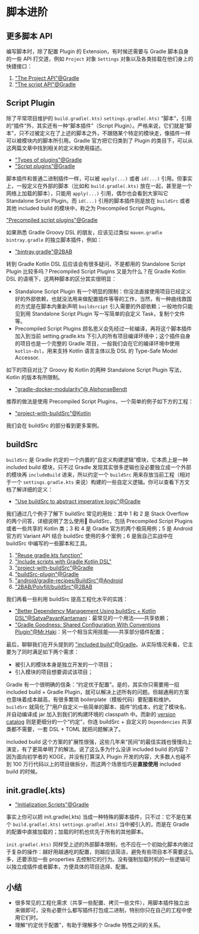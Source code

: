 # 脚本进阶

## 更多脚本 API

编写脚本时，除了配置 Plugin 的 Extension，有时候还需要与 Gradle 脚本自身的一些 API 打交道，例如 `Project` 对象 `Settings` 对象以及各类挂载在他们身上的快捷接口：

1. ["The Project API"@Gradle](https://docs.gradle.org/current/userguide/writing_build_scripts.html#sec:project_api)
2. ["The script API"@Gradle](https://docs.gradle.org/current/userguide/writing_build_scripts.html#sec:the_script_api)

## Script Plugin

除了平常项目维护的 `build.gradle(.kts)` `settings.gradle(.kts)` “脚本”，引用的“插件”外，其实还有一种“脚本插件”（Script Plugin）。严格来说，它们就是“脚本”，只不过被定义在了上述的脚本之外，不跟随某个特定的模块走，像插件一样可以被模块内的脚本所引用。Gradle 官方把它归类到了 Plugin 的类目下，可以从这两篇文章中找到相关的定义和使用描述。

- ["Types of plugins"@Gradle](https://docs.gradle.org/current/userguide/plugins.html#sec:types_of_plugins)
- ["Script plugins"@Gradle](https://docs.gradle.org/current/userguide/plugins.html#sec:script_plugins)

脚本插件和普通二进制插件一样，可以被 `apply(...)` 或者 `id(...)` 引用。但事实上，一般定义在外部的脚本（比如和 `build.gradle(.kts)` 放在一起，甚至是一个网络上加载的脚本），只能用 `apply(...)` 引用，偶尔也会看到大家叫它 Standalone Script Plugin。而 `id(...)` 引用的脚本插件则是放在 `buildSrc` 或者其他 included build 的模块中，称之为 Precompiled Script Plugins。

["Precompiled script plugins"@Gradle](https://docs.gradle.org/current/userguide/custom_plugins.html#sec:precompiled_plugins)

如果熟悉 Gradle Groovy DSL 的朋友，应该见过类似 `maven.gradle` `bintray.gradle` 的独立脚本插件，例如：

- ["bintray.gradle"@2BAB](https://github.com/2BAB/Seal/blob/2.0.0/bintray.gradle)


转到 Gradle Kotlin DSL 后应该会有很多疑问，不是都用的 Standalone Script Plugin 比较多吗？Precompiled Script Plugins 又是为什么？在 Gradle Kotlin DSL 的语境下，这两种脚本的区分其实很明显：

- Standalone Script Plugin 有一个明显的限制：你没法直接使用项目已经定义好的外部依赖，也就没法用来做配置插件等等的工作，当然，有一种曲线救国的方式是在脚本内重新声明 `buildsrcipt` 引入需要的外部依赖；一般地你只能见到用 Standalone Script Plugin 写一写简单的自定义 Task，复制个文件等。
- Precompiled Script Plugins 顾名思义会先经过一轮编译，再将这个脚本插件加入到当前 setting.gradle.kts 下引入的所有项目编译环境中；这个插件自身的项目也是一个完整的 Gradle 项目，一般我们会在它的编译环境中使用 `kotlin-dsl`，用来支持 Kotlin 语言主体以及 DSL 的 Type-Safe Model Accessor.

如下的项目对比了 Groovy 和 Kotlin 的两种 Standalone Script Plugin 写法，Kotlin 的版本有所限制。

- ["gradle-docker-modularity"@
AlphonseBendt](https://github.com/abendt/gradle-docker-modularity)

推荐的做法是使用 Precompiled Script Plugins，一个简单的例子如下方的工程：

- ["project-with-buildSrc"@Kotlin](https://github.com/gradle/kotlin-dsl-samples/tree/master/samples/project-with-buildSrc)

我们会在 buildSrc 的部分看到更多案例。

## buildSrc

`buildSrc` 是 Gradle 约定的一个内置的“自定义构建逻辑”模块，它本质上是一种 included build 模块，只不过 Gradle 发现其实很多逻辑也没必要独立成一个外部的模块再 `includeBuild` 进来，所以约定一个 `buildSrc` 用来存放当前工程（相对于一个 `settings.gradle.kts` 来说）构建的一些自定义逻辑。你可以查看下方文档了解详细的定义：

- ["Use buildSrc to abstract imperative logic"@Gradle](https://docs.gradle.org/current/userguide/organizing_gradle_projects.html#sec:build_sources)

我们通过几个例子了解下 buildSrc 常见的用处：其中 1 和 2 是 Stack Overflow 的两个问答，详细说明了怎么使用 BuildSrc，包括 Precompiled Script Plugins 或者一些共享的 Kotlin 类；3 和 4 是 Gradle 官方的两个极简用例；5 是 Android 官方的 Variant API 结合 buildSrc 使用的多个案例；6 是我自己实战中在 buildSrc 中编写的一些脚本和工具。

1. ["Reuse gradle.kts function"](https://stackoverflow.com/questions/65513944/reuse-gradle-kts-function)
2. ["Include scripts with Gradle Kotlin DSL"](https://stackoverflow.com/questions/55335866/include-scripts-with-gradle-kotlin-dsl)
3. ["project-with-buildSrc"@Gradle](https://github.com/gradle/kotlin-dsl-samples/tree/master/samples/project-with-buildSrc)
4. ["buildSrc-plugin"@Gradle](https://github.com/gradle/kotlin-dsl-samples/tree/master/samples/buildSrc-plugin)
5. ["android/gradle-recipes/BuildSrc"@Android](https://github.com/android/gradle-recipes/tree/agp-7.1/BuildSrc)
6. ["2BAB/Polyfill/buildSrc"@2BAB](https://github.com/2BAB/Polyfill/tree/master/buildSrc)

我们再看一些利用 buildSrc 提高工程化水平的实践：

- ["Better Dependency Management Using buildSrc + Kotlin DSL"@SatyaPavanKantamani](https://proandroiddev.com/better-dependencies-management-using-buildsrc-kotlin-dsl-eda31cdb81bf)：最常见的一个用法——共享依赖；
- ["Gradle Goodness: Shared Configuration With Conventions Plugin"@Mr.Haki](https://blog.mrhaki.com/2021/02/gradle-goodness-shared-configuration.html)：另一个相当实用技能——共享部分插件配置；

最后，聊聊我们在开头提到的 ["included build"@Gradle](https://docs.gradle.org/current/userguide/composite_builds.html#composite_build_intro)。从实际情况来看，它主要为了同时满足如下两个需求：

- 被引入的模块本身是独立开发的一个项目；
- 引入模块的项目想要调试该项目；

Gradle 有一个很明确的信条：“约定优于配置”。是的，其实你只需要用一招 included build + Gradle Plugin，就可以解决上述所有的问题。但越通用的方案也意味着成本越高，有很多繁琐 boilerplate（模板代码）要配置和维护。`buildSrc` 就简化了“用户自定义一些简单的脚本、插件”的成本，约定了模块名、并自动编译成 jar 加入到我们的构建环境的 classpath 中。而新的 [version catalog](https://docs.gradle.org/current/userguide/platforms.html#sub:version-catalog) 则是更细分的一个“约定”，你连 buildSrc + 自定义的 `Dependencies` 共享类都不需要，一套 DSL + TOML 就把问题解决了。

included build 这个方案的扩展性很强，这些几年来“民间”的最佳实践也慢慢向上演变，有了更简单明了的解法。说了这么多为什么没讲 included build 的内容？因为面向初学者的 KOGE，并没有打算深入 Plugin 开发的内容，大多数人也碰不到 100 万行代码以上的项目做拆分，而这两个场景恰巧是**直接使用** included build 的时候。

## init.gradle(.kts)

- ["Initialization Scripts"@Gradle](https://docs.gradle.org/current/userguide/init_scripts.html)

事实上你可以把 init.gradle(.kts) 当成一种特殊的脚本插件，只不过：它不是在某个  `build.gradle(.kts)` `settings.gradle(.kts)` 当中被引入的，而是在 Gradle 的配置中直接加载的；加载的时机也优先于所有的其他脚本。

 `init.gradle(.kts)` 同样受上述的外部脚本限制，也不应在一个初始化脚本内做过于复杂的操作：越好用越通吃的配置，则越应该简洁，避免有些项目本不需要这么多，还要添加一些 properties 去控制它的行为。没有强制加载时机的一些逻辑可以独立成插件或者脚本，方便具体的项目选择、配置。


## 小结

- 很多常见的工程化需求（共享一些配置、拷贝一些文件），用脚本插件独立出来做即可，没有必要什么都写插件打包成二进制，特别你只在自己的工程中使用它们时。
- 理解“约定优于配置”，有助于理解多个 Gradle 特性之间的关系。
